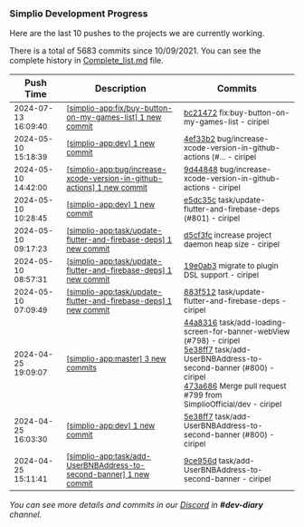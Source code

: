 
### Simplio Development Progress

Here are the last 10 pushes to the projects we are currently working.

There is a total of 5683 commits since 10/09/2021. You can see the complete history in
 [Complete_list.md](Complete_list.md) file.

| Push Time | Description | Commits |
| --- | --- | --- |
| <sub>2024-07-13 16:09:40</sub> | <sub>[[simplio-app:fix/buy-button-on-my-games-list] 1 new commit](https://github.com/SimplioOfficial/simplio-app/commit/bc214722f39f89a4ea59d9b50a166470b77ef65f)</sub> | <sub>[bc21472](https://github.com/SimplioOfficial/simplio-app/commit/bc214722f39f89a4ea59d9b50a166470b77ef65f) fix:buy-button-on-my-games-list - ciripel</sub> |
| <sub>2024-05-10 15:18:39</sub> | <sub>[[simplio-app:dev] 1 new commit](https://github.com/SimplioOfficial/simplio-app/commit/4ef33b210a4264956e602a8c486b569033b1278e)</sub> | <sub>[4ef33b2](https://github.com/SimplioOfficial/simplio-app/commit/4ef33b210a4264956e602a8c486b569033b1278e) bug/increase-xcode-version-in-github-actions (#... - ciripel</sub> |
| <sub>2024-05-10 14:42:00</sub> | <sub>[[simplio-app:bug/increase-xcode-version-in-github-actions] 1 new commit](https://github.com/SimplioOfficial/simplio-app/commit/9d448485dc2cb125efdd0042b50caa39cde7cc74)</sub> | <sub>[9d44848](https://github.com/SimplioOfficial/simplio-app/commit/9d448485dc2cb125efdd0042b50caa39cde7cc74) bug/increase-xcode-version-in-github-actions - ciripel</sub> |
| <sub>2024-05-10 10:28:45</sub> | <sub>[[simplio-app:dev] 1 new commit](https://github.com/SimplioOfficial/simplio-app/commit/e5dc35c45edc1504e64cfa920a46d8513e549552)</sub> | <sub>[e5dc35c](https://github.com/SimplioOfficial/simplio-app/commit/e5dc35c45edc1504e64cfa920a46d8513e549552) task/update-flutter-and-firebase-deps (#801) - ciripel</sub> |
| <sub>2024-05-10 09:17:23</sub> | <sub>[[simplio-app:task/update-flutter-and-firebase-deps] 1 new commit](https://github.com/SimplioOfficial/simplio-app/commit/d5cf3fc8fb82ab3c5987d9264ea9c6d4b05ced46)</sub> | <sub>[d5cf3fc](https://github.com/SimplioOfficial/simplio-app/commit/d5cf3fc8fb82ab3c5987d9264ea9c6d4b05ced46) increase project daemon heap size - ciripel</sub> |
| <sub>2024-05-10 08:57:31</sub> | <sub>[[simplio-app:task/update-flutter-and-firebase-deps] 1 new commit](https://github.com/SimplioOfficial/simplio-app/commit/19e0ab3f064942d5f315477d456c9f3d2f18d28a)</sub> | <sub>[19e0ab3](https://github.com/SimplioOfficial/simplio-app/commit/19e0ab3f064942d5f315477d456c9f3d2f18d28a) migrate to plugin DSL support - ciripel</sub> |
| <sub>2024-05-10 07:09:49</sub> | <sub>[[simplio-app:task/update-flutter-and-firebase-deps] 1 new commit](https://github.com/SimplioOfficial/simplio-app/commit/883f512ec836b1d3c31e6df15fbecee0e9f1a5cf)</sub> | <sub>[883f512](https://github.com/SimplioOfficial/simplio-app/commit/883f512ec836b1d3c31e6df15fbecee0e9f1a5cf) task/update-flutter-and-firebase-deps - ciripel</sub> |
| <sub>2024-04-25 19:09:07</sub> | <sub>[[simplio-app:master] 3 new commits](https://github.com/SimplioOfficial/simplio-app/compare/4f2aceca8cba...473a6863b7e0)</sub> | <sub>[44a8316](https://github.com/SimplioOfficial/simplio-app/commit/44a8316feb336d50eb117dea0f3e253746da6341) task/add-loading-screen-for-banner-webView (#798) - ciripel<br>[5e38ff7](https://github.com/SimplioOfficial/simplio-app/commit/5e38ff772cdeaf6182394c7fbb5151e41079838a) task/add-UserBNBAddress-to-second-banner (#800) - ciripel<br>[473a686](https://github.com/SimplioOfficial/simplio-app/commit/473a6863b7e015f1f39a754fe44bcd3180878529) Merge pull request #799 from SimplioOfficial/dev - ciripel</sub> |
| <sub>2024-04-25 16:03:30</sub> | <sub>[[simplio-app:dev] 1 new commit](https://github.com/SimplioOfficial/simplio-app/commit/5e38ff772cdeaf6182394c7fbb5151e41079838a)</sub> | <sub>[5e38ff7](https://github.com/SimplioOfficial/simplio-app/commit/5e38ff772cdeaf6182394c7fbb5151e41079838a) task/add-UserBNBAddress-to-second-banner (#800) - ciripel</sub> |
| <sub>2024-04-25 15:11:41</sub> | <sub>[[simplio-app:task/add-UserBNBAddress-to-second-banner] 1 new commit](https://github.com/SimplioOfficial/simplio-app/commit/9ce956d58100a7738a97ce43dfcc6136a2581951)</sub> | <sub>[9ce956d](https://github.com/SimplioOfficial/simplio-app/commit/9ce956d58100a7738a97ce43dfcc6136a2581951) task/add-UserBNBAddress-to-second-banner - ciripel</sub> |

_You can see more details and commits in our [Discord](https://discord.gg/aKhjuwZmdP) in **#dev-diary** channel._
